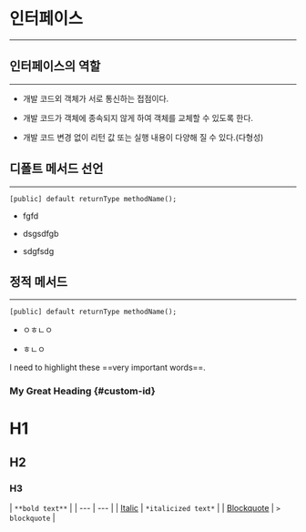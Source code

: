 # 인터페이스

---

## 인터페이스의 역할

---

- 개발 코드외 객체가 서로 통신하는 접점이다.

- 개발 코드가 객체에 종속되지 않게 하여 객체를 교체할 수 있도록 한다.

- 개발 코드 변경 없이 리턴 값 또는 실행 내용이 다양해 질 수 있다.(다형성)

## 디폴트 메서드 선언

---

``` 
[public] default returnType methodName();
```

- fgfd

- dsgsdfgb

- sdgfsdg

## 정적 메서드

---

```
[public] default returnType methodName();
```

- ㅇㅎㄴㅇ

- ㅎㄴㅇ





I need to highlight these ==very important words==.

### My Great Heading {#custom-id}

# H1

## H2

### H3

| `**bold text**` |
| --- | --- |
| [Italic](https://www.markdownguide.org/basic-syntax/#italic) | `*italicized text*` |
| [Blockquote](https://www.markdownguide.org/basic-syntax/#blockquotes-1) | `> blockquote` |


